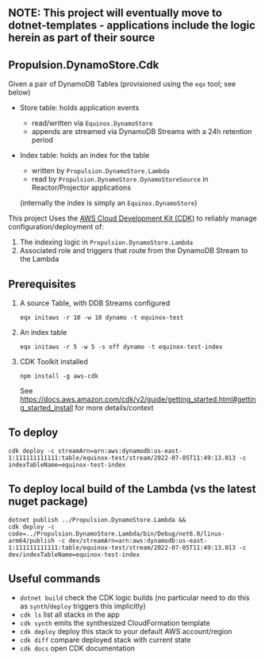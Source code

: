 ## NOTE: This project will eventually move to dotnet-templates - applications include the logic herein as part of their source 

## Propulsion.DynamoStore.Cdk

Given a pair of DynamoDB Tables (provisioned using the `eqx` tool; see below)
- Store table: holds application events
  - read/written via `Equinox.DynamoStore`
  - appends are streamed via DynamoDB Streams with a 24h retention period
- Index table: holds an index for the table
  - written by `Propulsion.DynamoStore.Lambda`
  - read by `Propulsion.DynamoStore.DynamoStoreSource` in Reactor/Projector applications
  
  (internally the index is simply an `Equinox.DynamoStore`)

This project Uses the [AWS Cloud Development Kit (CDK)](https://docs.aws.amazon.com/cdk/v2/guide/home.html) to reliably manage configuration/deployment of:

1. The indexing logic in `Propulsion.DynamoStore.Lambda`
2. Associated role and triggers that route from the DynamoDB Stream to the Lambda

## Prerequisites

1. A source Table, with DDB Streams configured

       eqx initaws -r 10 -w 10 dynamo -t equinox-test

2. An index table

       eqx initaws -r 5 -w 5 -s off dynamo -t equinox-test-index

3. CDK Toolkit installed

       npm install -g aws-cdk

   See https://docs.aws.amazon.com/cdk/v2/guide/getting_started.html#getting_started_install for more details/context

## To deploy

    cdk deploy -c streamArn=arn:aws:dynamodb:us-east-1:111111111111:table/equinox-test/stream/2022-07-05T11:49:13.013 -c indexTableName=equinox-test-index

## To deploy local build of the Lambda (vs the latest nuget package)

    dotnet publish ../Propulsion.DynamoStore.Lambda &&
    cdk deploy -c code=../Propulsion.DynamoStore.Lambda/bin/Debug/net6.0/linux-arm64/publish -c dev/streamArn=arn:aws:dynamodb:us-east-1:111111111111:table/equinox-test/stream/2022-07-05T11:49:13.013 -c dev/indexTableName=equinox-test-index

## Useful commands

* `dotnet build`     check the CDK logic builds (no particular need to do this as `synth`/`deploy` triggers this implicitly)
* `cdk ls`           list all stacks in the app
* `cdk synth`        emits the synthesized CloudFormation template
* `cdk deploy`       deploy this stack to your default AWS account/region
* `cdk diff`         compare deployed stack with current state
* `cdk docs`         open CDK documentation
